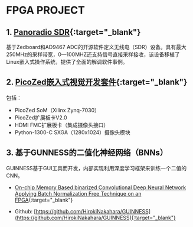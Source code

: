 FPGA PROJECT
===

## 1.   [Panoradio SDR](http://www.panoradio-sdr.de/download/){:target="_blank"}

基于Zedboard和AD9467 ADC的开源软件定义无线电（SDR）设备。具有最大250MHz的采样带宽，0—100MHZ还支持信号直接采样接收，该设备移植了Linux嵌入式操作系统，提供了全面的解调软件事例。

## 2. [PicoZed嵌入式视觉开发套件](https://www.avnet.com/shop/us/products/avnet-engineering-services/aes-pz-embv-kit-g-3074457345630122202/){:target="_blank"}

包括：

- PicoZed SoM（Xilinx Zynq-7030）
- PicoZed扩展板卡V2.0
- HDMI FMC扩展板卡（集成摄像头接口）
- Python-1300-C SXGA（1280x1024）摄像头模块

## 3. 基于GUNNESS的二值化神经网络（BNNs）

GUINNESS基于GUI工具而开发，内部实现利用深度学习框架来训练一个二值的CNN。

- [On-chip Memory Based binarized Convolutional Deep Neural Network Applying Batch Normalization Free Technique on an FPGA](http://ieeexplore.ieee.org/document/7965031/){:target="_blank"}

- Github: [https://github.com/HirokiNakahara/GUINNESS](https://github.com/HirokiNakahara/GUINNESS){:target="_blank"}
